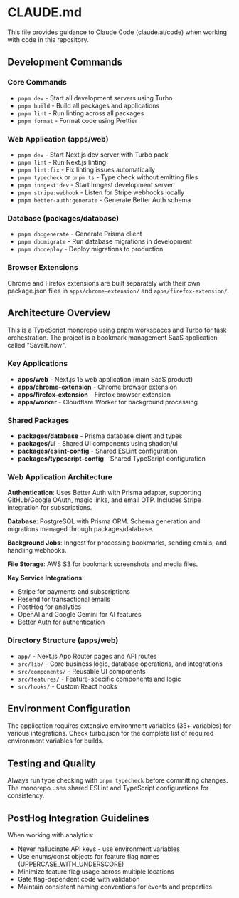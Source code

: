 # CLAUDE.md

This file provides guidance to Claude Code (claude.ai/code) when working with code in this repository.

## Development Commands

### Core Commands
- `pnpm dev` - Start all development servers using Turbo
- `pnpm build` - Build all packages and applications 
- `pnpm lint` - Run linting across all packages
- `pnpm format` - Format code using Prettier

### Web Application (apps/web)
- `pnpm dev` - Start Next.js dev server with Turbo pack
- `pnpm lint` - Run Next.js linting
- `pnpm lint:fix` - Fix linting issues automatically
- `pnpm typecheck` or `pnpm ts` - Type check without emitting files
- `pnpm inngest:dev` - Start Inngest development server
- `pnpm stripe:webhook` - Listen for Stripe webhooks locally
- `pnpm better-auth:generate` - Generate Better Auth schema

### Database (packages/database)
- `pnpm db:generate` - Generate Prisma client
- `pnpm db:migrate` - Run database migrations in development
- `pnpm db:deploy` - Deploy migrations to production

### Browser Extensions
Chrome and Firefox extensions are built separately with their own package.json files in `apps/chrome-extension/` and `apps/firefox-extension/`.

## Architecture Overview

This is a TypeScript monorepo using pnpm workspaces and Turbo for task orchestration. The project is a bookmark management SaaS application called "SaveIt.now".

### Key Applications
- **apps/web** - Next.js 15 web application (main SaaS product)
- **apps/chrome-extension** - Chrome browser extension
- **apps/firefox-extension** - Firefox browser extension  
- **apps/worker** - Cloudflare Worker for background processing

### Shared Packages
- **packages/database** - Prisma database client and types
- **packages/ui** - Shared UI components using shadcn/ui
- **packages/eslint-config** - Shared ESLint configuration
- **packages/typescript-config** - Shared TypeScript configuration

### Web Application Architecture

**Authentication**: Uses Better Auth with Prisma adapter, supporting GitHub/Google OAuth, magic links, and email OTP. Includes Stripe integration for subscriptions.

**Database**: PostgreSQL with Prisma ORM. Schema generation and migrations managed through packages/database.

**Background Jobs**: Inngest for processing bookmarks, sending emails, and handling webhooks.

**File Storage**: AWS S3 for bookmark screenshots and media files.

**Key Service Integrations**:
- Stripe for payments and subscriptions
- Resend for transactional emails
- PostHog for analytics
- OpenAI and Google Gemini for AI features
- Better Auth for authentication

### Directory Structure (apps/web)
- `app/` - Next.js App Router pages and API routes
- `src/lib/` - Core business logic, database operations, and integrations
- `src/components/` - Reusable UI components
- `src/features/` - Feature-specific components and logic
- `src/hooks/` - Custom React hooks

## Environment Configuration

The application requires extensive environment variables (35+ variables) for various integrations. Check turbo.json for the complete list of required environment variables for builds.

## Testing and Quality

Always run type checking with `pnpm typecheck` before committing changes. The monorepo uses shared ESLint and TypeScript configurations for consistency.

## PostHog Integration Guidelines

When working with analytics:
- Never hallucinate API keys - use environment variables
- Use enums/const objects for feature flag names (UPPERCASE_WITH_UNDERSCORE)
- Minimize feature flag usage across multiple locations
- Gate flag-dependent code with validation
- Maintain consistent naming conventions for events and properties
